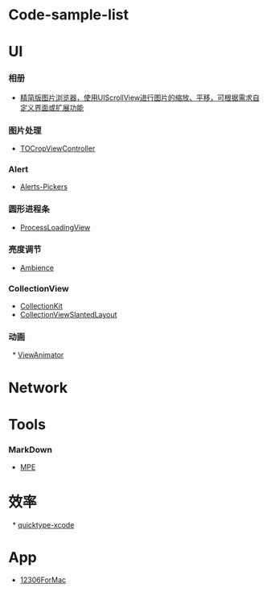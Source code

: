 # Code-sample-list





# UI
### 相册
   * [精简版图片浏览器，使用UIScrollView进行图片的缩放、平移，可根据需求自定义界面或扩展功能](https://github.com/wangzhaomeng/LLPhotoBrowser)
### 图片处理
   * [TOCropViewController](https://github.com/TimOliver/TOCropViewController) 
### Alert
   * [Alerts-Pickers](https://github.com/dillidon/Alerts-Pickers)
### 圆形进程条
   * [ProcessLoadingView](https://github.com/ayman-ibrahim/ProcessLoadingView)
### 亮度调节
   * [Ambience](https://github.com/tmergulhao/Ambience)
### CollectionView
   * [CollectionKit](https://github.com/SoySauceLab/CollectionKit?utm_source=gold_browser_extension)
   * [CollectionViewSlantedLayout](https://github.com/yacir/CollectionViewSlantedLayout?utm_source=gold_browser_extension)
### 动画
   * [ViewAnimator](https://github.com/marcosgriselli/ViewAnimator?utm_source=gold_browser_extension)
# Network
# Tools
### MarkDown 
   * [MPE](https://shd101wyy.github.io/markdown-preview-enhanced/#/zh-cn/markdown-basics)
   
# 效率
   * [quicktype-xcode](https://github.com/quicktype/quicktype-xcode?utm_source=gold_browser_extension)

# App
   * [12306ForMac](https://github.com/fancymax/12306ForMac?utm_source=gold_browser_extension)

